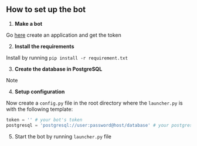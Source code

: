 
## How to set up the bot
1. **Make a bot**

Go [here](https://discord.com/developers/applications) create an application and get the token

2. **Install the requirements**

Install by running `pip install -r requirement.txt`

3. **Create the database in PostgreSQL**

Note

4. **Setup configuration**

Now create a `config.py` file in the root directory where the `launcher.py` is with the following template:

```py
token = '' # your bot's token
postgresql = 'postgresql://user:password@host/database' # your postgresql info
```

5. Start the bot by running `launcher.py` file

